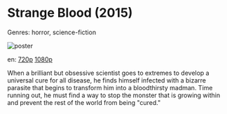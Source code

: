 # Strange Blood (2015)

Genres: horror, science-fiction

![poster](http://image.tmdb.org/t/p/w500/op2tS3msMMzAExU02jvWY4TWkfs.jpg)

en:
  [720p](magnet:?xt=urn:btih:bded1c4892ac03477c1e35103b9d51a8a34bd8e6&dn=Strange+Blood+%282015%29+720p+BrRip+x264+-+YIFY&tr=udp%3A%2F%2Ftracker.openbittorrent.com%3A80%2Fannounce&tr=udp%3A%2F%2Fglotorrents.pw%3A6969%2Fannounce&tr=udp%3A%2F%2Ftracker.openbittorrent.com%3A80%2Fannounce&tr=udp%3A%2F%2Ftracker.opentrackr.org%3A1337%2Fannounce&tr=udp%3A%2F%2Fzer0day.to%3A1337%2Fannounce&tr=udp%3A%2F%2Ftracker.coppersurfer.tk%3A6969%2Fannounce)
  [1080p](magnet:?xt=urn:btih:70156cd00c7dbd8bbdf6270c825523771ab3f3c0&dn=Strange+Blood+%282015%29+1080p+BrRip+x264+-+YIFY&tr=udp%3A%2F%2Ftracker.openbittorrent.com%3A80%2Fannounce&tr=udp%3A%2F%2Fglotorrents.pw%3A6969%2Fannounce&tr=udp%3A%2F%2Ftracker.openbittorrent.com%3A80%2Fannounce&tr=udp%3A%2F%2Ftracker.opentrackr.org%3A1337%2Fannounce&tr=udp%3A%2F%2Fzer0day.to%3A1337%2Fannounce&tr=udp%3A%2F%2Ftracker.coppersurfer.tk%3A6969%2Fannounce)
  


When a brilliant but obsessive scientist goes to extremes to develop a universal cure for all disease, he finds himself infected with a bizarre parasite that begins to transform him into a bloodthirsty madman. Time running out, he must find a way to stop the monster that is growing within and prevent the rest of the world from being "cured."